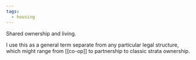 ```yaml
---
tags:
  - housing
---
```

Shared ownership and living.

I use this as a general term separate from any particular legal structure, which might range from [[co-op]] to partnership to classic strata ownership.